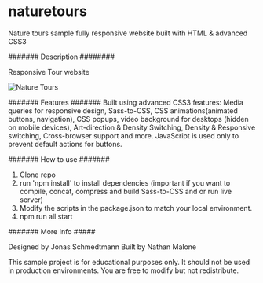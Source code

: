 # naturetours
Nature tours sample fully responsive website built with HTML &amp; advanced CSS3

####### Description ########

Responsive Tour website

![Nature Tours](/imgs/naturetours.gif)


####### Features #######
Built using advanced CSS3 features: Media queries for responsive design, Sass-to-CSS, CSS animations(animated buttons, navigation), CSS popups, video background for desktops (hidden on mobile devices), Art-direction & Density Switching, Density & Responsive switching, Cross-browser support and more. 
JavaScript is used only to prevent default actions for buttons.

####### How to use #######
1. Clone repo
2. run 'npm install' to install dependencies (important if you want to compile, concat, compress and build Sass-to-CSS and or run live server)
3. Modify the scripts in the package.json to match your local environment.
4. npm run all start

####### More Info #####

Designed by Jonas Schmedtmann
Built by Nathan Malone

This sample project is for educational purposes only. It should not be used in production environments. You are free to modify but not redistribute.
